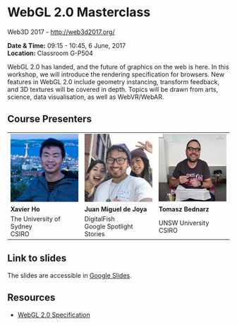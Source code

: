 # WebGL 2.0 Masterclass
Web3D 2017 - http://web3d2017.org/

**Date & Time:** 09:15 - 10:45, 6 June, 2017<br>
**Location:** Classroom G-P504

WebGL 2.0 has landed, and the future of graphics on the web is here. In this workshop, we will introduce the rendering specification for browsers. New features in WebGL 2.0 include geometry instancing, transform feedback, and 3D textures will be covered in depth. Topics will be drawn from arts, science, data visualisation, as well as WebVR/WebAR.

## Course Presenters

<table>
  <tbody>
    <tr>
      <td><img src="images/xavier.png" alt="Xavier" width="200"></td>
      <td><img src="images/juan.png" alt="Xavier" width="200"></td>
      <td><img src="images/tomasz.png" alt="Xavier" width="200"></td>
    </tr>
    <tr>
      <td><strong>Xavier Ho</strong></td>
      <td><strong>Juan Miguel de Joya</strong></td>
      <td><strong>Tomasz Bednarz</strong></td>
    </tr>
    <tr>
      <td>The University of Sydney<br>CSIRO</td>
      <td>DigitalFish<br>Google Spotlight Stories</td>
      <td>UNSW University<br>CSIRO</td>
    </tr>
  </tbody>
</table>

## Link to slides
The slides are accessible in [Google Slides](https://docs.google.com/presentation/d/15_yBo_U4n_J54Q-PnpYYejnwk5xDak_Bbd-BMjo7UFU/edit#slide=id.g209618ea61_0_6).

## Resources
 * [WebGL 2.0 Specification](https://www.khronos.org/registry/webgl/specs/latest/2.0/)